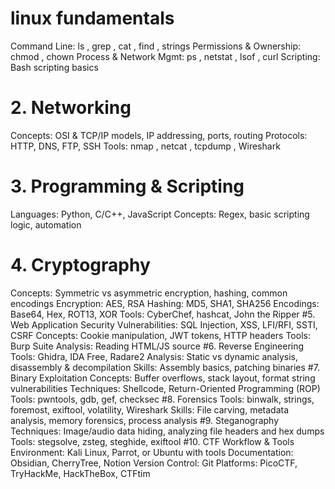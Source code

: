# linux fundamentals 
Command Line: ls , grep , cat , find , strings
Permissions & Ownership: chmod , chown
Process & Network Mgmt: ps , netstat , lsof , curl
Scripting: Bash scripting basics
# 2. Networking
Concepts: OSI & TCP/IP models, IP addressing, ports, routing
Protocols: HTTP, DNS, FTP, SSH
Tools: nmap , netcat , tcpdump , Wireshark
# 3. Programming & Scripting
Languages: Python, C/C++, JavaScript
Concepts: Regex, basic scripting logic, automation
# 4. Cryptography
Concepts: Symmetric vs asymmetric encryption, hashing, common encodings
Encryption: AES, RSA
Hashing: MD5, SHA1, SHA256
Encodings: Base64, Hex, ROT13, XOR
Tools: CyberChef, hashcat, John the Ripper
#5. Web Application Security
Vulnerabilities: SQL Injection, XSS, LFI/RFI, SSTI, CSRF
Concepts: Cookie manipulation, JWT tokens, HTTP headers
Tools: Burp Suite
Analysis: Reading HTML/JS source
#6. Reverse Engineering
Tools: Ghidra, IDA Free, Radare2
Analysis: Static vs dynamic analysis, disassembly & decompilation
Skills: Assembly basics, patching binaries
#7. Binary Exploitation
Concepts: Buffer overflows, stack layout, format string vulnerabilities
Techniques: Shellcode, Return-Oriented Programming (ROP)
Tools: pwntools, gdb, gef, checksec
#8. Forensics
Tools: binwalk, strings, foremost, exiftool, volatility, Wireshark
Skills: File carving, metadata analysis, memory forensics, process analysis
#9. Steganography
Techniques: Image/audio data hiding, analyzing file headers and hex dumps
Tools: stegsolve, zsteg, steghide, exiftool
#10. CTF Workflow & Tools
Environment: Kali Linux, Parrot, or Ubuntu with tools
Documentation: Obsidian, CherryTree, Notion
Version Control: Git
Platforms: PicoCTF, TryHackMe, HackTheBox, CTFtim